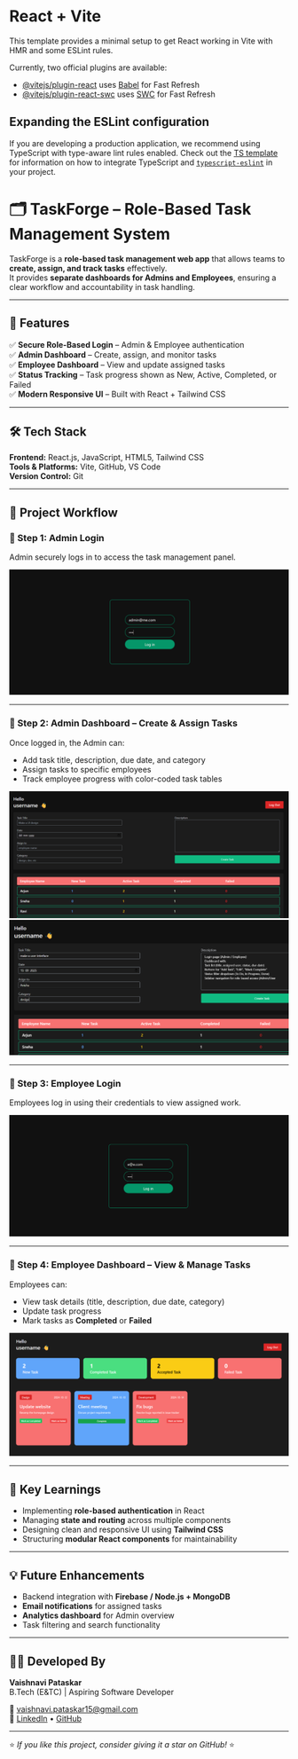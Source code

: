 # React + Vite

This template provides a minimal setup to get React working in Vite with HMR and some ESLint rules.

Currently, two official plugins are available:

- [@vitejs/plugin-react](https://github.com/vitejs/vite-plugin-react/blob/main/packages/plugin-react) uses [Babel](https://babeljs.io/) for Fast Refresh
- [@vitejs/plugin-react-swc](https://github.com/vitejs/vite-plugin-react/blob/main/packages/plugin-react-swc) uses [SWC](https://swc.rs/) for Fast Refresh

## Expanding the ESLint configuration

If you are developing a production application, we recommend using TypeScript with type-aware lint rules enabled. Check out the [TS template](https://github.com/vitejs/vite/tree/main/packages/create-vite/template-react-ts) for information on how to integrate TypeScript and [`typescript-eslint`](https://typescript-eslint.io) in your project.



# 🗂️ TaskForge – Role-Based Task Management System  

TaskForge is a **role-based task management web app** that allows teams to **create, assign, and track tasks** effectively.  
It provides **separate dashboards for Admins and Employees**, ensuring a clear workflow and accountability in task handling.  

---

## 🚀 Features  
✅ **Secure Role-Based Login** – Admin & Employee authentication  
✅ **Admin Dashboard** – Create, assign, and monitor tasks  
✅ **Employee Dashboard** – View and update assigned tasks  
✅ **Status Tracking** – Task progress shown as New, Active, Completed, or Failed  
✅ **Modern Responsive UI** – Built with React + Tailwind CSS  

---

## 🛠️ Tech Stack  
**Frontend:** React.js, JavaScript, HTML5, Tailwind CSS  
**Tools & Platforms:** Vite, GitHub, VS Code  
**Version Control:** Git  

---

## 🧩 Project Workflow  

### 🔹 Step 1: Admin Login  
Admin securely logs in to access the task management panel.  

![Admin Login](./AdminLogin2.png.png)

---

### 🔹 Step 2: Admin Dashboard – Create & Assign Tasks  
Once logged in, the Admin can:  
- Add task title, description, due date, and category  
- Assign tasks to specific employees  
- Track employee progress with color-coded task tables  

![Admin Dashboard](./AssignTask.png.png)  
![Assign Task](./AssignedTask.png.png)

---

### 🔹 Step 3: Employee Login  
Employees log in using their credentials to view assigned work.  

![Employee Login](./EmployeeLogin.png.png)

---

### 🔹 Step 4: Employee Dashboard – View & Manage Tasks  
Employees can:  
- View task details (title, description, due date, category)  
- Update task progress  
- Mark tasks as **Completed** or **Failed**  

![Task Summary](./TaskUpdates.png.png)

---

## 🧠 Key Learnings  
- Implementing **role-based authentication** in React  
- Managing **state and routing** across multiple components  
- Designing clean and responsive UI using **Tailwind CSS**  
- Structuring **modular React components** for maintainability  

---

## 💡 Future Enhancements  
- Backend integration with **Firebase / Node.js + MongoDB**  
- **Email notifications** for assigned tasks  
- **Analytics dashboard** for Admin overview  
- Task filtering and search functionality  

---

## 👩‍💻 Developed By  
**Vaishnavi Pataskar**  
B.Tech (E&TC) | Aspiring Software Developer  

📧 [vaishnavi.pataskar15@gmail.com](mailto:vaishnavi.pataskar15@gmail.com)  
🔗 [LinkedIn](https://linkedin.com/in/vaishnavi-pataskar15) • [GitHub](https://github.com/vrpataskar-1505)

---

⭐ *If you like this project, consider giving it a star on GitHub!* ⭐
